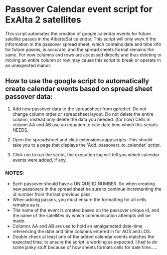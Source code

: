 # Passover Calendar event script for ExAlta 2 satellites
This script automates the creation of google calendar events for future satellite passes in the AlbertaSat calendar. This script will only work if the information in the passover spread sheet, which contains date and time info for future passes, is accurate, and the spread sheets format remains the same. For now columns and rows are accessed directly and thus deleting or moving an entire column or row may cause this script to break or operate in an unexpected manor. 


## How to use the google script to automatically create calendar events based on spread sheet passover data:
1. Add new passover data to the spreadsheet from gpredict. Do not change column order or spreadsheet layout. Do not delete the entire column, instead only delete the data you needed. (for now) Cells in column AA and AB use an equation to calc date time which this scripts NEEDS.  

2. Open the spreadsheet and click extensions>appscripts. This should take you to a page that displays the 'Add_passovers_to_calendar' script. 

3. Click run to run the script, the execution log will tell you which calendar events were added, if any.

### NOTES: 
- Each passover should have a UNIQUE ID NUMBER. So when creating new passovers in the spread sheet be sure to continue incrementing the id number from the last previous pass.
- When adding passes, you must ensure the formatting for all cells remains as is.
- The name of the event is created based on the passover unique id, and the name of the satellites by which communication attempts will be made.
- Columns AA and AB are use to hold an amalgamated date-time referencing the date and time columns entered in for AOS and LOS.  
- Double check at least one of the added calendar events matches the expected time, to ensure the script is working as expected. I had to do some janky stuff because of how sheets formats cells for date time..... 
